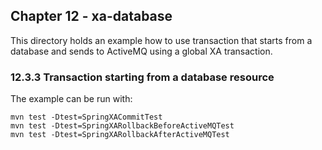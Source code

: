 Chapter 12 - xa-database
------------------------

This directory holds an example how to use transaction that starts from a database and
sends to ActiveMQ using a global XA transaction.

### 12.3.3 Transaction starting from a database resource

The example can be run with:

    mvn test -Dtest=SpringXACommitTest
    mvn test -Dtest=SpringXARollbackBeforeActiveMQTest
    mvn test -Dtest=SpringXARollbackAfterActiveMQTest

